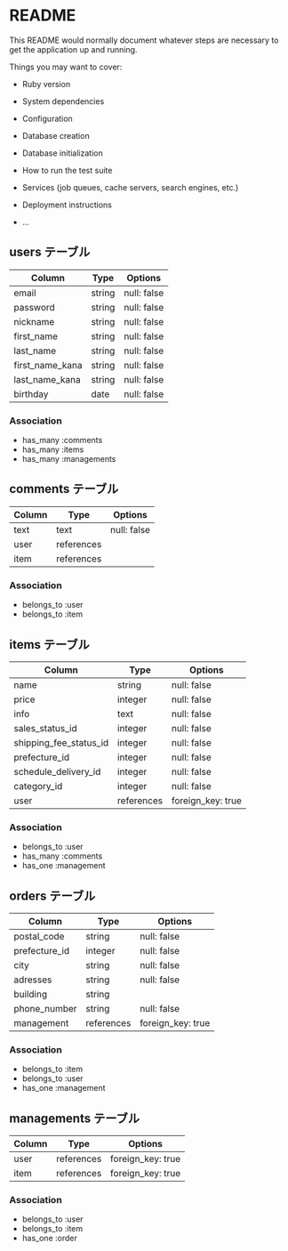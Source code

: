 # README

This README would normally document whatever steps are necessary to get the
application up and running.

Things you may want to cover:

* Ruby version

* System dependencies

* Configuration

* Database creation

* Database initialization

* How to run the test suite

* Services (job queues, cache servers, search engines, etc.)

* Deployment instructions

* ...

## users テーブル
  
  | Column          | Type   | Options     |
  | --------------  | ------ | ----------  |
  | email           | string | null: false |
  | password        | string | null: false |
  | nickname        | string | null: false |
  | first_name      | string | null: false |
  | last_name       | string | null: false |
  | first_name_kana | string | null: false |
  | last_name_kana  | string | null: false |
  | birthday        | date   | null: false |

  ### Association

  - has_many :comments
  - has_many :items
  - has_many :managements

  ## comments テーブル

  | Column         | Type       | Options     |
  | -------------  | ------     | ----------  |
  | text           | text       | null: false |
  | user           | references |             |
  | item           | references |             |

  ### Association
  
  - belongs_to :user
  - belongs_to :item

  ## items テーブル

  | Column                       | Type       | Options          |
  | -------------------------    | ------     | ----------       |
  | name                         | string     | null: false      |
  | price                        | integer    | null: false      |
  | info                         | text       | null: false      |
  | sales_status_id              | integer    | null: false      | 
  | shipping_fee_status_id       | integer    | null: false      |
  | prefecture_id                | integer    | null: false      |
  | schedule_delivery_id         | integer    | null: false      |
  | category_id                  | integer    | null: false      |
  | user                         | references | foreign_key: true|
  
  ### Association

  - belongs_to :user
  - has_many :comments
  - has_one :management

  ## orders テーブル

  | Column           | Type          | Options     |
  | --------------   | ------        | ----------  |
  | postal_code      | string        | null: false |
  | prefecture_id    | integer       | null: false |
  | city             | string        | null: false |
  | adresses         | string        | null: false |
  | building         | string        |             |
  | phone_number     | string        | null: false |
  | management       | references    | foreign_key: true |
  

  ### Association

  - belongs_to :item
  - belongs_to :user
  - has_one :management

  ## managements テーブル

  | Column  | Type       | Options           |
  | ------  | ------     | ----------------  |
  | user    | references | foreign_key: true |
  | item    | references | foreign_key: true |

  ### Association

  - belongs_to :user
  - belongs_to :item
  - has_one :order








 